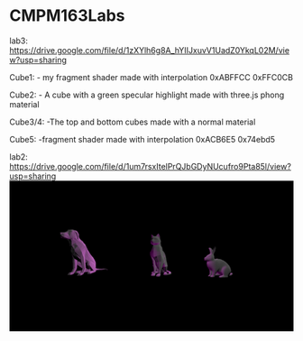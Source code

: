 # CMPM163Labs
lab3: https://drive.google.com/file/d/1zXYlh6g8A_hYIIJxuvV1UadZ0YkqL02M/view?usp=sharing

Cube1:
    - my fragment shader made with interpolation  0xABFFCC 0xFFC0CB
    
Cube2:
    - A cube with a green specular highlight made with three.js phong material
    
Cube3/4:
    -The top and bottom cubes made with a normal material 
    
Cube5:
    -fragment shader made with interpolation  0xACB6E5 0x74ebd5
    


lab2: https://drive.google.com/file/d/1um7rsxItelPrQJbGDyNUcufro9Pta85l/view?usp=sharing
![](lab2/models.png)

